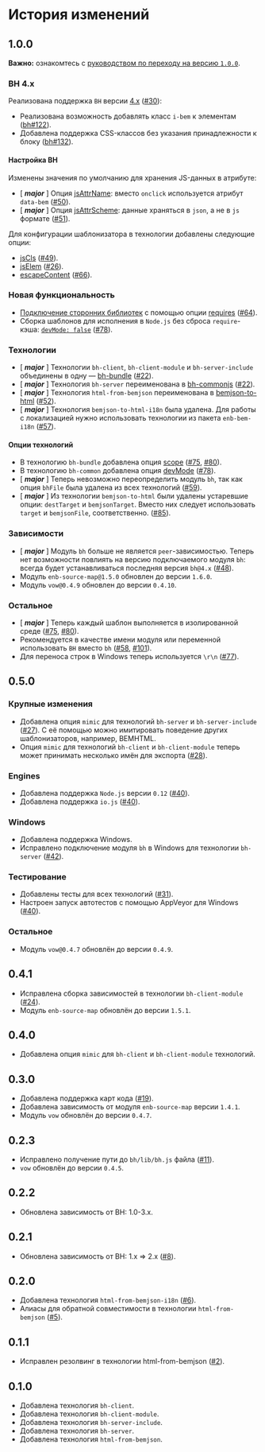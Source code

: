 История изменений
=================

1.0.0
-----

**Важно:** ознакомтесь с [руководством по переходу на версию `1.0.0`](MIGRATION-1.md).

### BH 4.x

Реализована поддержка `BH` версии [4.x](https://github.com/bem/bh/releases/tag/v4.0.0) ([#30]):

* Реализована возможность добавлять класс `i-bem` к элементам ([bh#122]).
* Добавлена поддержка CSS-классов без указания принадлежности к блоку ([bh#132]).

#### Настройка BH

Изменены значения по умолчанию для хранения JS-данных в атрибуте:

* [ __*major*__ ] Опция [jsAttrName](api.ru.md#jsattrname): вместо `onclick` используется атрибут `data-bem` ([#50]).
* [ __*major*__ ] Опция [jsAttrScheme](api.ru.md#jsattrscheme): данные храняться в `json`, а не в `js` формате ([#51]).

Для конфигурации шаблонизатора в технологии добавлены следующие опции:

* [jsCls](api.ru.md#jscls) ([#49]).
* [jsElem](api.ru.md#jselem) ([#26]).
* [escapeContent](api.ru.md#escapecontent) ([#66]).

### Новая функциональность

* [Подключение сторонних библиотек](README.md#Подключение-сторонних-библиотек) c помощью опции [requires](api.ru.md#requires) ([#64]).
* Сборка шаблонов для исполнения в `Node.js` без сброса `require`-кэша: [`devMode: false`](api.ru.md#devmode) ([#78]).

### Технологии

* [ __*major*__ ] Технологии `bh-client`, `bh-client-module` и `bh-server-include` объединены в одну — [bh-bundle](api.ru.md#bh-bundle) ([#22]).
* [ __*major*__ ] Технология `bh-server` переименована в [bh-commonjs](api.ru.md#bh-commonjs) ([#22]).
* [ __*major*__ ] Технология `html-from-bemjson` переименована в [bemjson-to-html](api.ru.md#bemjson-to-html) ([#52]).
* [ __*major*__ ] Технология `bemjson-to-html-i18n` была удалена. Для работы с локализацией нужно использовать технологии из пакета `enb-bem-i18n` ([#57]).

#### Опции технологий

* В технологию `bh-bundle` добавлена опция [scope](api.ru.md#scope) ([#75], [#80]).
* В технологию `bh-common` добавлена опция [devMode](api.ru.md#devmode) ([#78]).
* [ __*major*__ ] Теперь невозможно переопределить модуль `bh`, так как опция `bhFile` была удалена из всех технологий ([#59]).
* [ __*major*__ ] Из технологии `bemjson-to-html` были удалены устаревшие опции: `destTarget` и `bemjsonTarget`. Вместо них следует использовать `target` и `bemjsonFile`, соответственно. ([#85]).

### Зависимости

* [ __*major*__ ] Модуль `bh` больше не является `peer`-зависимостью. Теперь нет возможности повлиять на версию подключаемого модуля `bh`: всегда будет устанавливаться последняя версия `bh@4.x` ([#48]).
* Модуль `enb-source-map@1.5.0` обновлен до версии `1.6.0`.
* Модуль `vow@0.4.9` обновлен до версии `0.4.10`.

### Остальное

* [ __*major*__ ] Теперь каждый шаблон выполняется в изолированной среде ([#75], [#80]).
* Рекомендуется в качестве имени модуля или переменной использовать `BH` вместо `bh` ([#58], [#101]).
* Для переноса строк в Windows теперь используется `\r\n` ([#77]).

0.5.0
-----

### Крупные изменения

* Добавлена опция `mimic` для технологий `bh-server` и `bh-server-include` ([#27]). С её помощью можно имитировать поведение других шаблонизаторов, например, BEMHTML.
* Опция `mimic` для технологий `bh-client` и `bh-client-module` теперь может принимать несколько имён для экспорта ([#28]).

### Engines

* Добавлена поддержка `Node.js` версии `0.12` ([#40]).
* Добавлена поддержка `io.js` ([#40]).

### Windows

* Добавлена поддержка Windows.
* Исправлено подключение модуля `bh` в Windows для технологии `bh-server` ([#42]).

### Тестирование

* Добавлены тесты для всех технологий ([#31]).
* Настроен запуск автотестов с помощью AppVeyor для Windows ([#40]).

### Остальное

* Модуль `vow@0.4.7` обновлён до версии `0.4.9`.

0.4.1
-----

* Исправлена сборка зависимостей в технологии `bh-client-module` ([#24]).
* Модуль `enb-source-map` обновлён до версии `1.5.1`.

0.4.0
-----

* Добавлена опция `mimic` для `bh-client` и `bh-client-module` технологий.

0.3.0
-----

* Добавлена поддержка карт кода ([#19]).
* Добавлена зависимость от модуля `enb-source-map` версии `1.4.1`.
* Модуль `vow` обновлён до версии `0.4.7`.

0.2.3
-----
* Исправлено получение пути до `bh/lib/bh.js` файла ([#11]).
* `vow` обновлён до версии `0.4.5`.

0.2.2
-----

* Обновлена зависимость от BH: 1.0-3.x.

0.2.1
-----

* Обновлена зависимость от BH: 1.x => 2.x ([#8]).

0.2.0
-----

* Добавлена технология `html-from-bemjson-i18n` ([#6]).
* Алиасы для обратной совместимости в технологии `html-from-bemjson` ([#5]).

0.1.1
-----
* Исправлен резолвинг в технологии html-from-bemjson ([#2]).

0.1.0
-----

* Добавлена технология `bh-client`.
* Добавлена технология `bh-client-module`.
* Добавлена технология `bh-server-include`.
* Добавлена технология `bh-server`.
* Добавлена технология `html-from-bemjson`.

[bh#145]: https://github.com/bem/bh/pull/145
[bh#132]: https://github.com/bem/bh/pull/132
[bh#122]: https://github.com/bem/bh/pull/122
[bh#115]: https://github.com/bem/bh/pull/115
[bh#96]: https://github.com/bem/bh/pull/96

[#101]: https://github.com/enb-bem/enb-bh/issues/101
[#85]: https://github.com/enb-bem/enb-bh/issues/85
[#80]: https://github.com/enb-bem/enb-bh/issues/80
[#77]: https://github.com/enb-bem/enb-bh/issues/77
[#75]: https://github.com/enb-bem/enb-bh/issues/75
[#78]: https://github.com/enb-bem/enb-bh/issues/78
[#66]: https://github.com/enb-bem/enb-bh/issues/66
[#64]: https://github.com/enb-bem/enb-bh/issues/64
[#59]: https://github.com/enb-bem/enb-bh/issues/59
[#58]: https://github.com/enb-bem/enb-bh/pull/58
[#57]: https://github.com/enb-bem/enb-bh/issues/57
[#52]: https://github.com/enb-bem/enb-bh/issues/52
[#51]: https://github.com/enb-bem/enb-bh/issues/51
[#50]: https://github.com/enb-bem/enb-bh/issues/50
[#49]: https://github.com/enb-bem/enb-bh/issues/49
[#48]: https://github.com/enb-bem/enb-bh/pull/48
[#42]: https://github.com/enb-bem/enb-bh/issues/42
[#40]: https://github.com/enb-bem/enb-bh/pull/40
[#31]: https://github.com/enb-bem/enb-bh/issues/31
[#30]: https://github.com/enb-bem/enb-bh/issues/30
[#28]: https://github.com/enb-bem/enb-bh/pull/28
[#27]: https://github.com/enb-bem/enb-bh/issues/27
[#26]: https://github.com/enb-bem/enb-bh/issues/26
[#24]: https://github.com/enb-bem/enb-bh/pull/24
[#22]: https://github.com/enb-bem/enb-bh/issues/22
[#19]: https://github.com/enb-bem/enb-bh/pull/19
[#11]: https://github.com/enb-bem/enb-bh/issues/11
[#8]: https://github.com/enb-bem/enb-bh/pull/8
[#6]: https://github.com/enb-bem/enb-bh/pull/6
[#5]: https://github.com/enb-bem/enb-bh/pull/5
[#2]: https://github.com/enb-bem/enb-bh/pull/2
